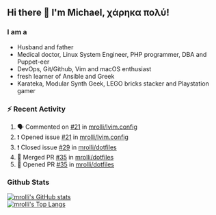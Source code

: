 ## Hi there 👋 I'm Michael, χάρηκα πολύ!

<!--
**mrolli/mrolli** is a ✨ _special_ ✨ repository because its `README.md` (this file) appears on your GitHub profile.

Here are some ideas to get you started:

- 🔭 I’m currently working on ...
- 🌱 I’m currently learning ...
- 👯 I’m looking to collaborate on ...
- 🤔 I’m looking for help with ...
- 💬 Ask me about ...
- 📫 How to reach me: ...
- 😄 Pronouns: ...
- ⚡ Fun fact: ...
-->

### I am a
- Husband and father
- Medical doctor, Linux System Engineer, PHP programmer, DBA and Puppet-eer
- DevOps, Git/Github, Vim and macOS enthusiast
- fresh learner of Ansible and Greek
- Karateka, Modular Synth Geek, LEGO bricks stacker and Playstation gamer 

### :zap: Recent Activity

<!--START_SECTION:activity-->
1. 🗣 Commented on [#21](https://github.com/mrolli/lvim.config/issues/21) in [mrolli/lvim.config](https://github.com/mrolli/lvim.config)
2. ❗️ Opened issue [#21](https://github.com/mrolli/lvim.config/issues/21) in [mrolli/lvim.config](https://github.com/mrolli/lvim.config)
3. ❗️ Closed issue [#29](https://github.com/mrolli/dotfiles/issues/29) in [mrolli/dotfiles](https://github.com/mrolli/dotfiles)
4. 🎉 Merged PR [#35](https://github.com/mrolli/dotfiles/pull/35) in [mrolli/dotfiles](https://github.com/mrolli/dotfiles)
5. 💪 Opened PR [#35](https://github.com/mrolli/dotfiles/pull/35) in [mrolli/dotfiles](https://github.com/mrolli/dotfiles)
<!--END_SECTION:activity-->

### Github Stats
[![mrolli's GitHub stats](https://github-readme-stats.vercel.app/api?username=mrolli&count_private=true&show_icons=true&theme=onedark)](https://github.com/anuraghazra/github-readme-stats)  
[![mrolli's Top Langs](https://github-readme-stats.vercel.app/api/top-langs/?username=mrolli&count_private=true&theme=onedark&hide=c%2B%2B,c,html,cmake,makefile&layout=compact)](https://github.com/anuraghazra/github-readme-stats)
